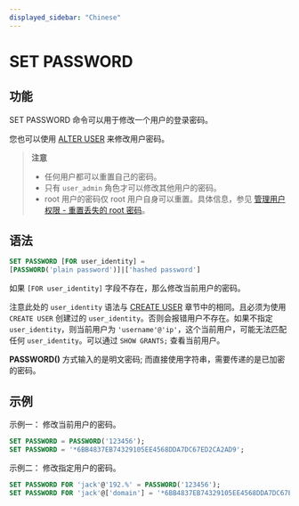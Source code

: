 ```yaml
---
displayed_sidebar: "Chinese"
---
```


# SET PASSWORD

## 功能

SET PASSWORD 命令可以用于修改一个用户的登录密码。

您也可以使用 [ALTER USER](ALTER_USER.md) 来修改用户密码。

> **注意**
>
> - 任何用户都可以重置自己的密码。
> - 只有 `user_admin` 角色才可以修改其他用户的密码。
> - root 用户的密码仅 root 用户自身可以重置。具体信息，参见 [管理用户权限 - 重置丢失的 root 密码](../../../administration/User_privilege.md#修改用户)。

## 语法

```SQL
SET PASSWORD [FOR user_identity] =
[PASSWORD('plain password')]|['hashed password']
```

如果 `[FOR user_identity]` 字段不存在，那么修改当前用户的密码。

注意此处的 `user_identity` 语法与 [CREATE USER](../account-management/CREATE_USER.md) 章节中的相同。且必须为使用 `CREATE USER` 创建过的 `user_identity`。否则会报错用户不存在。如果不指定 `user_identity`，则当前用户为 `'username'@'ip'`，这个当前用户，可能无法匹配任何 `user_identity`。可以通过 `SHOW GRANTS;` 查看当前用户。

**PASSWORD()** 方式输入的是明文密码; 而直接使用字符串，需要传递的是已加密的密码。

## 示例

示例一： 修改当前用户的密码。

```SQL
SET PASSWORD = PASSWORD('123456');
SET PASSWORD = '*6BB4837EB74329105EE4568DDA7DC67ED2CA2AD9';
```

示例二： 修改指定用户的密码。

```SQL
SET PASSWORD FOR 'jack'@'192.%' = PASSWORD('123456');
SET PASSWORD FOR 'jack'@['domain'] = '*6BB4837EB74329105EE4568DDA7DC67ED2CA2AD9';
```
